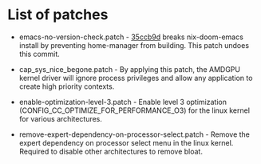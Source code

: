 # List of patches

- emacs-no-version-check.patch - [35ccb9d](https://github.com/NixOS/nixpkgs/commit/35ccb9db3f4f0872f05d175cf53d0e1f87ff09ea) breaks nix-doom-emacs install by preventing home-manager from building. This patch undoes this commit.

- cap_sys_nice_begone.patch - By applying this patch, the AMDGPU kernel driver will ignore process privileges and allow any application to create high priority contexts.

- enable-optimization-level-3.patch - Enable level 3 optimization (CONFIG_CC_OPTIMIZE_FOR_PERFORMANCE_O3) for the linux kernel for various architectures.

- remove-expert-dependency-on-processor-select.patch - Remove the expert dependency on processor select menu in the linux kernel. Required to disable other architectures to remove bloat.
